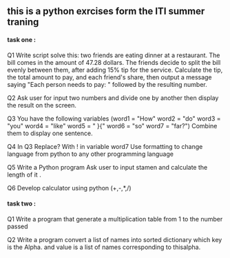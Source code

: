## this is a python exrcises form the ITI summer traning 

#### task one :

Q1
Write script solve this: two friends are eating dinner at a restaurant. The bill comes in the
amount of 47.28 dollars. The friends decide to split the bill evenly between them, after adding
15% tip for the service. Calculate the tip, the total amount to pay, and each friend's share, then
output a message saying "Each person needs to pay: " followed by the resulting number.

Q2 Ask user for input two numbers and divide one by another then display the result on the screen.

Q3 You have the following variables  (word1 = "How"   word2 = "do"    word3 = "you"   word4 = "like"    word5 = " }{"    word6 = "so"    word7 = "far?")
Combine them to display one sentence.

Q4 In Q3 Replace? With ! in variable word7
Use formatting to change language from python to any other programming language

Q5
Write a Python program Ask user to input stamen and calculate the length of it .

Q6
Develop calculator using python (+,-,*,/)


#### task two :

Q1  Write a program that generate a multiplication table from 1 to the number passed

Q2  Write a program convert a list of names into sorted dictionary which key is the Alpha. and value
is a list of names corresponding to thisalpha.
